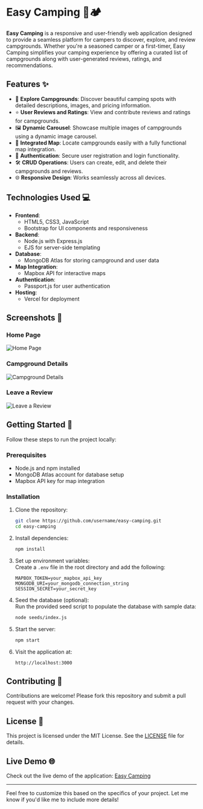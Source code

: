 
# Easy Camping 🌲🏕️  

**Easy Camping** is a responsive and user-friendly web application designed to provide a seamless platform for campers to discover, explore, and review campgrounds. Whether you're a seasoned camper or a first-timer, Easy Camping simplifies your camping experience by offering a curated list of campgrounds along with user-generated reviews, ratings, and recommendations.

## Features ✨  

- 🌟 **Explore Campgrounds**: Discover beautiful camping spots with detailed descriptions, images, and pricing information.  
- ⭐ **User Reviews and Ratings**: View and contribute reviews and ratings for campgrounds.  
- 🖼️ **Dynamic Carousel**: Showcase multiple images of campgrounds using a dynamic image carousel.  
- 📍 **Integrated Map**: Locate campgrounds easily with a fully functional map integration.  
- 🔐 **Authentication**: Secure user registration and login functionality.  
- 🛠️ **CRUD Operations**: Users can create, edit, and delete their campgrounds and reviews.  
- 🌐 **Responsive Design**: Works seamlessly across all devices.  

## Technologies Used 💻  

- **Frontend**:  
  - HTML5, CSS3, JavaScript  
  - Bootstrap for UI components and responsiveness  
- **Backend**:  
  - Node.js with Express.js  
  - EJS for server-side templating  
- **Database**:  
  - MongoDB Atlas for storing campground and user data  
- **Map Integration**:  
  - Mapbox API for interactive maps  
- **Authentication**:  
  - Passport.js for user authentication  
- **Hosting**:  
  - Vercel for deployment  

## Screenshots 📸  

### Home Page  
![Home Page](https://imgur.com/a/CaoVjxX)  

### Campground Details  
![Campground Details](https://i.imgur.com/pQJzhqC.png)  

### Leave a Review  
![Leave a Review](https://imgur.com/a/gyysxhc)  

## Getting Started 🚀  

Follow these steps to run the project locally:  

### Prerequisites  
- Node.js and npm installed  
- MongoDB Atlas account for database setup  
- Mapbox API key for map integration  

### Installation  

1. Clone the repository:  
   ```bash
   git clone https://github.com/username/easy-camping.git
   cd easy-camping
   ```  

2. Install dependencies:  
   ```bash
   npm install
   ```  

3. Set up environment variables:  
   Create a `.env` file in the root directory and add the following:  
   ```env
   MAPBOX_TOKEN=your_mapbox_api_key  
   MONGODB_URI=your_mongodb_connection_string  
   SESSION_SECRET=your_secret_key  
   ```  

4. Seed the database (optional):  
   Run the provided seed script to populate the database with sample data:  
   ```bash
   node seeds/index.js
   ```  

5. Start the server:  
   ```bash
   npm start
   ```  

6. Visit the application at:  
   ```  
   http://localhost:3000  
   ```  

## Contributing 🤝  

Contributions are welcome! Please fork this repository and submit a pull request with your changes.  

## License 📜  

This project is licensed under the MIT License. See the [LICENSE](LICENSE) file for details.  

## Live Demo 🌐  

Check out the live demo of the application: [Easy Camping](https://easy-camping.vercel.app/)  

---

Feel free to customize this based on the specifics of your project. Let me know if you'd like me to include more details!
